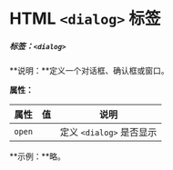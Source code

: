 # HTML `<dialog>` 标签

##### 标签：`<dialog>`

**说明：**定义一个对话框、确认框或窗口。

**属性：**

| 属性   | 值   | 说明                     |
| ------ | ---- | ------------------------ |
| `open` |      | 定义 `<dialog>` 是否显示 |

**示例：**略。

